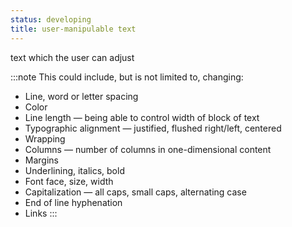 ```yaml
---
status: developing
title: user-manipulable text
---
```


text which the user can adjust

:::note
This could include, but is not limited to, changing:

* Line, word or letter spacing
* Color
* Line length — being able to control width of block of text
* Typographic alignment — justified, flushed right/left, centered
* Wrapping
* Columns — number of columns in one-dimensional content
* Margins
* Underlining, italics, bold
* Font face, size, width
* Capitalization — all caps, small caps, alternating case
* End of line hyphenation
* Links
:::